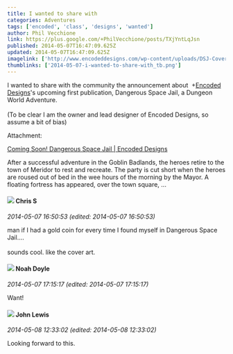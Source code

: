 ```yaml
---
title: I wanted to share with
categories: Adventures
tags: ['encoded', 'class', 'designs', 'wanted']
author: Phil Vecchione
link: https://plus.google.com/+PhilVecchione/posts/TXjYntLqJsn
published: 2014-05-07T16:47:09.625Z
updated: 2014-05-07T16:47:09.625Z
imagelink: ['http://www.encodeddesigns.com/wp-content/uploads/DSJ-Cover-231x300.png']
thumblinks: ['2014-05-07-i-wanted-to-share-with_tb.png']
---
```


I wanted to share with the community the announcement about  <span class="proflinkWrapper"><span class="proflinkPrefix">+</span><a class="proflink" href="https://plus.google.com/117561819433964661951" oid="117561819433964661951">Encoded Designs</a></span>&#39;s upcoming first publication, Dangerous Space Jail, a Dungeon World Adventure.  <br /><br />(To be clear I am the owner and lead designer of Encoded Designs, so assume a bit of bias)


Attachment:

<a href='http://www.encodeddesigns.com/coming-soon-dangerous-space-jail/'>Coming Soon! Dangerous Space Jail | Encoded Designs</a>


After a successful adventure in the Goblin Badlands, the heroes retire to the town of Meridor to rest and recreate. The party is cut short when the heroes are roused out of bed in the wee hours of the morning by the Mayor. A floating fortress has appeared, over the town square, ...
<div id='comment z12uut5buq2yulnoy04celp5swrvtv344xc0k'>
  <h4><img src='{{site.baseurl}}//images/avatars/101789477929813700533_photo.jpg'> Chris S</h4>
      <p><cite>2014-05-07 16:50:53 (edited: 2014-05-07 16:50:53)</cite></p>
        <p>man if I had a gold coin for every time I found myself in Dangerous Space Jail....<br /><br />sounds cool. like the cover art.</p>
</div>
        

<div id='comment z12uut5buq2yulnoy04celp5swrvtv344xc0k'>
  <h4><img src='{{site.baseurl}}//images/avatars/101839266027576018089_photo.jpg'> Noah Doyle</h4>
      <p><cite>2014-05-07 17:15:17 (edited: 2014-05-07 17:15:17)</cite></p>
        <p>Want!</p>
</div>
        

<div id='comment z12uut5buq2yulnoy04celp5swrvtv344xc0k'>
  <h4><img src='{{site.baseurl}}//images/avatars/109359281743079012976_photo.jpg'> John Lewis</h4>
      <p><cite>2014-05-08 12:33:02 (edited: 2014-05-08 12:33:02)</cite></p>
        <p>Looking forward to this.</p>
</div>
        